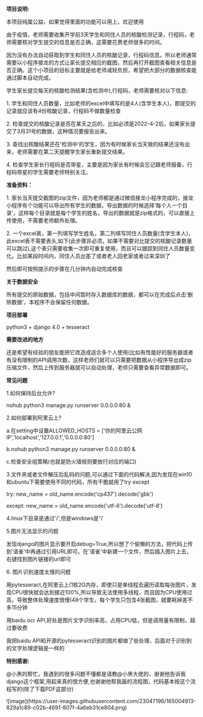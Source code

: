 <p><b>项目说明:</b></p>
   <p>本项目纯属公益，如果觉得里面的功能可以用上，欢迎使用</p>
   <p>由于疫情，老师需要收集开学前3天学生和同住人员的核酸检测记录，行程码，老师需要核对学生提交的信息是否正确，这需要花费老师很多的时间。</p>
   <p>因为没有办法自动获取到学生和同住人员的核酸记录，行程码信息。所以老师通常需要以小程序接龙的方式让家长提交相应的截图，然后再打开截图查看相关信息是否正确。这个小项目的目标主要就是给老师减轻负担，希望把大部分的数据核查能通过脚本自动完成。</p>
   <p>学生家长提交每天的核酸检测结果(含检测中),行程码，老师需要核对以下信息:</p>
   <p>1. 学生和同住人员数量，比如老师的excel中填写的是4人(含学生本人)，那提交的记录就应该有4份核酸记录，行程码不做数量检查</p>
   <p>2. 检查提交的核酸记录是否在某天之后的，比如必须是2022-4-2后，如果家长提交了3月31号的数据，这种情况要报告出来。</p>
   <p>3. 查找出核酸结果还在'检测中’的学生，因为有时候家长当天做的结果还没有出来，老师需要在第二天提醒学生家长重新提交结果。</p>
   <p>4. 检查学生家长行程码是否带星，主要是因为家长有时候会忘记跟老师报备，行程码带星的学生需要老师特别关注。</p>
   <p><b>准备资料：</b></p>
   <p>1. 家长当天提交截图的zip文件，因为老师都是通过微信接龙小程序完成的，接龙小程序有个功能可以导出所有学生的数据，导出数据的时候选择‘每个人一个目录’，这样每个目录就是每个学生的姓名，导出的数据就是zip格式的，可以直接上传使用，不需要老师额外处理。</p>
   <p>2. 一个excel表，第一列填写学生姓名，第二列填写同住人员数量(含学生本人)，此excel表不需要表头,如下(此步骤非必须，如果不需要对比提交的核酸记录数量可以跳过),这个表只需要收集一次即可重复使用，而且可以跟踪到同住人员数量变化。比如某段时间内，同住人员出差了或者老人回老家或者过来深圳了</p>
   <p>然后即可按照提示的步骤在几分钟内自动完成核查</p>
   <p><b>关于数据安全</b></p>
   <p>所有提交的原始数据，包括中间暂时存入数据库的数据，都可以在完成后点击‘删除数据’，本程序不会保留任何数据。</p>
   <p><b>项目部署</b></p>
   <p>python3 + django 4.0 + tesseract</p>
   <p><b>需要改进的地方</b></p>
   <p>还是希望有经验的朋友能把它改造成适合多个人使用(比如有性能好的服务器或者有没有限制的API调用次数，这样老师们就可以只需要把数据从小程序导出成zip压缩文件，然后上传到服务器就可以自动处理，老师只需要查看异常数据即可。</p>
   <p><b>常见问题</b></p>
   <p>1.如何保持后台允许?</p>
   <p>nohub python3 manage.py runserver 0.0.0.0:80 & </p>
   <p>2.如何部署到阿里云上?</p>
   <p>a.在setting中设置ALLOWED_HOSTS = ['你的阿里云公网IP','localhost','127.0.0.1','0.0.0.0:80']</p>
   <p>b.nohub python3 manage.py runserver 0.0.0.0:80 & </p>
   <p>c.检查安全组策略(也就是防火墙规则要放行对应的端口)</p>
   <p>3.文件夹或者文件解压后乱码的问题,可以通过下面的代码解决,因为发现在win10和ubuntu下需要使用不同的代码，所有干脆就用了try except</p>
   <p>try:
       new_name = old_name.encode('cp437').decode('gbk') </p>
   <p>except:
       new_name = old_name.encode('utf-8').decode('utf-8') </p>
   <p>4.linux下目录是通过'/',但是windows是'\'</p>
   <p>5.图片无法显示的问题</p>
   <p>发现django的图片显示要开启debug=True,所以想了个偷懒的方法，把代码上传到‘语雀’中再通过引用URL即可。在'语雀'中新建一个文件，然后插入图片上去，右键找到图片链接的url即可</p>
   <p>6. 图片识别速度太慢的问题</p>
   <p>用pytesseract,在阿里云上(1核2G内存，即使只是单线程去遍历读取每张图片，发现CPU很快就会达到接近100%,所以导致无法使用多线程，而且因为CPU使用过高，导致整体处理速度很慢(48个学生，每个学生只包含4张截图，就要耗掉差不多15分钟</p>
   <p>用baidu ocr API,好处是图片文字识别率高，占用CPU低，但是调用量有限制，超过要收费</p>
   <p>我把baidu API和开源的pytesseract识别的图片都做了些处理，后面对于识别到的文字处理逻辑是一样的</p>
   <p><b>特别感谢:</b></p>
   <p>@小黑的帮忙，我遇到的很多问题不懂都是请教@小黑大佬的，谢谢他告诉我django这个框架,用起来真的很方便,也谢谢他帮我画的流程图，代码基本按这个流程写的(除了下载PDF这部分)</p>
   ![image](https://user-images.githubusercontent.com/23047196/165004913-829a1c89-c02b-4691-807f-4a6eb31ce804.png)

